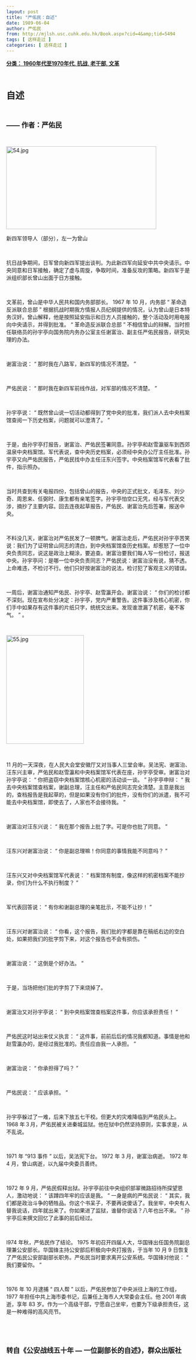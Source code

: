 ```yaml
---
layout: post
title: "严佑民：自述"
date: 1989-06-04
author: 严佑民
from: http://mjlsh.usc.cuhk.edu.hk/Book.aspx?cid=4&amp;tid=5494
tags: [ 这样走过 ]
categories: [ 这样走过 ]
---
```


<div style="margin: 15px 10px 10px 0px;">
<div>
<span id="ctl00_ContentPlaceHolder1_chapter1_SubjectLabel" style="font-weight:bold;text-decoration:underline;">
   分类： 1960年代至1970年代, 抗战, 老干部, 文革
  </span>
</div>
<p class="p1">
<b>
<font size="5">
<span class="s1">
</span>
<br/>
</font>
</b>
</p>
<p class="p2">
<span class="s1">
<b>
<font size="5">
     自述
    </font>
</b>
</span>
</p>
<p class="p1">
<b>
<font size="4">
<span class="s1">
</span>
<br/>
</font>
</b>
</p>
<p class="p2">
<b>
<font size="4">
<span class="s2">
     ——
    </span>
<span class="s1">
     作者：严佑民
    </span>
</font>
</b>
</p>
<p class="p1">
<span class="s1">
</span>
<br/>
</p>
<p class="p3">
<span class="s1">
<img alt="54.jpg" border="0" height="221" src="http://mjlsh.usc.cuhk.edu.hk/medias/contents/5494/54.jpg" width="400"/>
</span>
</p>
<p class="p2">
<span class="s1">
   新四军领导人（部分），左一为曾山
  </span>
</p>
<p class="p1">
<span class="s1">
</span>
<br/>
</p>
<p class="p2">
<span class="s1">
   抗日战争期间，日军曾向新四军提出谈判。为此新四军向延安中共中央请示。中央同意和日军接触，确定了虚与周旋，争取时间，准备反攻的策略。新四军于是派组织部长曾山出面于日方接触。
  </span>
</p>
<p class="p1">
<span class="s1">
</span>
<br/>
</p>
<p class="p2">
<span class="s1">
   文革前，曾山是中华人民共和国内务部部长。
  </span>
<span class="s2">
   1967
  </span>
<span class="s1">
   年
  </span>
<span class="s2">
   10
  </span>
<span class="s1">
   月，内务部
  </span>
<span class="s2">
   “
  </span>
<span class="s1">
   革命造反派联合总部
  </span>
<span class="s2">
   ”
  </span>
<span class="s1">
   根据抗战时期我方情报人员纪纲提供的情况，认为曾山是日本特务汉奸。曾山解释，他是按照延安指示和日方人员接触的，整个活动及时用电报向中央请示，并得到批准。
  </span>
<span class="s2">
   “
  </span>
<span class="s1">
   革命造反派联合总部
  </span>
<span class="s2">
   ”
  </span>
<span class="s1">
   不相信曾山的辩解。当时担任联络员的孙宇亭向国务院内务办公室主任谢富治、副主任严佑民报告，研究处理的办法。
  </span>
</p>
<p class="p1">
<span class="s1">
</span>
<br/>
</p>
<p class="p2">
<span class="s1">
   谢富治说：
  </span>
<span class="s2">
   “
  </span>
<span class="s1">
   那时我在八路军，新四军的情况不清楚。
  </span>
<span class="s2">
   ”
  </span>
</p>
<p class="p1">
<span class="s1">
</span>
<br/>
</p>
<p class="p2">
<span class="s1">
   严佑民说：
  </span>
<span class="s2">
   “
  </span>
<span class="s1">
   那时我在新四军前线作战，对军部的情况不清楚。
  </span>
<span class="s2">
   ”
  </span>
</p>
<p class="p1">
<span class="s1">
</span>
<br/>
</p>
<p class="p2">
<span class="s1">
   孙宇亭说：
  </span>
<span class="s2">
   “
  </span>
<span class="s1">
   既然曾山说一切活动都得到了党中央的批准，我们派人去中央档案馆查阅一下历史档案，问题就可以澄清了。
  </span>
<span class="s2">
   ”
  </span>
</p>
<p class="p1">
<span class="s1">
</span>
<br/>
</p>
<p class="p2">
<span class="s1">
   于是，由孙宇亭打报告，谢富治、严佑民签署同意。孙宇亭和赵雪瀛驱车到西郊温泉中央档案馆。军代表说，查中央历史档案，必须经中央办公厅主任批准。孙宇亭又向严佑民报告，严佑民找中办主任汪东兴签字。中央档案馆军代表看了批件，指示照办。
  </span>
</p>
<p class="p1">
<span class="s1">
</span>
<br/>
</p>
<p class="p2">
<span class="s1">
   当时共查到有关电报四份，包括曾山的报告，中央的正式批文，毛泽东、刘少奇、周恩来、任弼时、康生都有亲笔签字。孙宇亭怕空口无凭，经与军代表交涉，摘抄了主要内容。回去连夜起草报告，严佑民、谢富治先后签署，报送中央。
  </span>
</p>
<p class="p1">
<span class="s1">
</span>
<br/>
</p>
<p class="p2">
<span class="s1">
   不料没几天，谢富治对严佑民发了一顿脾气。谢富治走后，严佑民对孙宇亭苦笑说：我们为了证明曾山同志的清白，到中央档案馆查历史档案。却惹怒了一位中央负责同志，说这是政治上糊涂，要追查。谢富治要我们每人写一份检讨，报送中央。孙宇亭问：是哪一位中央负责同志？严佑民说：谢富治没有说，猜不透。上命难违，不检讨不行。他们只好按谢富治的说法，检讨犯了客观主义的错误。
  </span>
</p>
<p class="p1">
<span class="s1">
</span>
<br/>
</p>
<p class="p2">
<span class="s1">
   一周后，谢富治通知严佑民、孙宇亭、赵雪瀛开会。谢富治说：
  </span>
<span class="s2">
   “
  </span>
<span class="s1">
   你们的检讨都不深刻。现在宣布处分决定：孙宇亭，党内严重警告。这件事涉及核心机密，你们手中如果存有这件事的片纸只字，统统交出来。发现谁泄漏了机密，毫不客气。
  </span>
<span class="s2">
   ”
  </span>
<span class="s1">
   。
  </span>
</p>
<p class="p1">
<span class="s1">
</span>
<br/>
</p>
<p class="p3">
<span class="s1">
<img alt="55.jpg" border="0" height="290" src="http://mjlsh.usc.cuhk.edu.hk/medias/contents/5494/55.jpg" width="207"/>
</span>
</p>
<p class="p1">
<span class="s1">
</span>
<br/>
</p>
<p class="p2">
<span class="s2">
   11
  </span>
<span class="s1">
   月的一天深夜，在人民大会堂安徽厅又对当事人三堂会审。吴法宪、谢富治、汪东兴主审，严佑民和赵雪瀛和中央档案馆军代表在座，孙宇亭受审。谢富治对孙宇亭说：
  </span>
<span class="s2">
   “
  </span>
<span class="s1">
   你把盗窃中央档案馆核心机密的活动谈一谈。
  </span>
<span class="s2">
   ”
  </span>
<span class="s1">
   孙宇亭申辩：
  </span>
<span class="s2">
   “
  </span>
<span class="s1">
   我去中央档案馆查档案，谢副总理，汪主任和严佑民同志完全清楚。主意是我出的，查档报告是我起草的，但是如果没有你们的批件，没有你们的派遣，我不可能去中央档案馆，即使去了，人家也不会接待我。
  </span>
<span class="s2">
   ”
  </span>
</p>
<p class="p1">
<span class="s1">
</span>
<br/>
</p>
<p class="p2">
<span class="s1">
   谢富治对汪东兴说：
  </span>
<span class="s2">
   “
  </span>
<span class="s1">
   我在那个报告上批了字。可是你也批了同意。
  </span>
<span class="s2">
   ”
  </span>
</p>
<p class="p1">
<span class="s1">
</span>
<br/>
</p>
<p class="p2">
<span class="s1">
   汪东兴对谢富治说：
  </span>
<span class="s2">
   “
  </span>
<span class="s1">
   你是副总理嘛！你同意的事情我能不同意吗？
  </span>
<span class="s2">
   ”
  </span>
</p>
<p class="p1">
<span class="s1">
</span>
<br/>
</p>
<p class="p2">
<span class="s1">
   汪东兴又对中央档案馆军代表说：
  </span>
<span class="s2">
   “
  </span>
<span class="s1">
   档案馆有制度，像这样的机密档案不能抄录，你们为什么不执行制度？
  </span>
<span class="s2">
   ”
  </span>
</p>
<p class="p1">
<span class="s1">
</span>
<br/>
</p>
<p class="p2">
<span class="s1">
   军代表回答说：
  </span>
<span class="s2">
   “
  </span>
<span class="s1">
   有你和谢副总理的亲笔批示，不能不让抄！
  </span>
<span class="s2">
   ”
  </span>
</p>
<p class="p1">
<span class="s1">
</span>
<br/>
</p>
<p class="p2">
<span class="s1">
   汪东兴对谢富治说：
  </span>
<span class="s2">
   “
  </span>
<span class="s1">
   你看，这个报告，我们批的字都是靠在稿纸右边的空白处，如果把我们的批字剪下来，对这个报告也不会有损伤。
  </span>
<span class="s2">
   ”
  </span>
</p>
<p class="p1">
<span class="s1">
</span>
<br/>
</p>
<p class="p2">
<span class="s1">
   谢富治说：
  </span>
<span class="s2">
   “
  </span>
<span class="s1">
   这倒是个好办法。
  </span>
<span class="s2">
   ”
  </span>
</p>
<p class="p1">
<span class="s1">
</span>
<br/>
</p>
<p class="p2">
<span class="s1">
   于是，当场把他们批的字剪了下来烧掉了。
  </span>
</p>
<p class="p1">
<span class="s1">
</span>
<br/>
</p>
<p class="p2">
<span class="s1">
   谢富治又对孙宇亭说：
  </span>
<span class="s2">
   “
  </span>
<span class="s1">
   到中央档案馆查档案这件事，你应该承担责任！
  </span>
<span class="s2">
   ”
  </span>
</p>
<p class="p1">
<span class="s1">
</span>
<br/>
</p>
<p class="p2">
<span class="s1">
   严佑民这时站出来仗义执言：
  </span>
<span class="s2">
   “
  </span>
<span class="s1">
   这件事，前前后后的情况我都知道。事情是他和赵雪瀛办的，是经过我批准的。责任应由我一人承担。
  </span>
<span class="s2">
   ”
  </span>
</p>
<p class="p1">
<span class="s1">
</span>
<br/>
</p>
<p class="p2">
<span class="s1">
   谢富治说：
  </span>
<span class="s2">
   “
  </span>
<span class="s1">
   你承担得了吗？
  </span>
<span class="s2">
   ”
  </span>
</p>
<p class="p1">
<span class="s1">
</span>
<br/>
</p>
<p class="p2">
<span class="s1">
   严佑民说：
  </span>
<span class="s2">
   “
  </span>
<span class="s1">
   应该承担。
  </span>
<span class="s2">
   ”
  </span>
</p>
<p class="p1">
<span class="s1">
</span>
<br/>
</p>
<p class="p2">
<span class="s1">
   孙宇亭躲过了一难，后来下放五七干校。但更大的灾难降临到严佑民头上。
  </span>
<span class="s2">
   1968
  </span>
<span class="s1">
   年３月，严佑民被关进秦城监狱。他在狱中仍然坚持原则，实事求是，从不乱说。
  </span>
</p>
<p class="p1">
<span class="s1">
</span>
<br/>
</p>
<p class="p2">
<span class="s2">
   1971
  </span>
<span class="s1">
   年
  </span>
<span class="s2">
   “913
  </span>
<span class="s1">
   事件
  </span>
<span class="s2">
   ”
  </span>
<span class="s1">
   以后，吴法宪下台。
  </span>
<span class="s2">
   1972
  </span>
<span class="s1">
   年
  </span>
<span class="s2">
   3
  </span>
<span class="s1">
   月，谢富治病逝。
  </span>
<span class="s2">
   1972
  </span>
<span class="s1">
   年
  </span>
<span class="s2">
   4
  </span>
<span class="s1">
   月，曾山病逝，以九届中央委员善终。
  </span>
</p>
<p class="p1">
<span class="s1">
</span>
<br/>
</p>
<p class="p2">
<span class="s2">
   1972
  </span>
<span class="s1">
   年
  </span>
<span class="s2">
   9
  </span>
<span class="s1">
   月，严佑民假释出狱。孙宇亭前往中央组织部翠微路招待所探望恩人，激动地说：
  </span>
<span class="s2">
   “
  </span>
<span class="s1">
   该蹲四年牢的应该是我。
  </span>
<span class="s2">
   ”
  </span>
<span class="s1">
   一身是病的严佑民说：
  </span>
<span class="s2">
   “
  </span>
<span class="s1">
   其实，我们都是政治斗争的牺牲品。你这个书呆子，不要再说傻话了。我坐牢，中央有人替我说话，四年就出来了。你如果进了监狱，谁替你说话？八年也出不来。
  </span>
<span class="s2">
   ”
  </span>
<span class="s1">
   孙宇亭后来撰文回忆了此事的前后经过。
  </span>
</p>
<p class="p1">
<span class="s1">
</span>
<br/>
</p>
<p class="p2">
<span class="s2">
   l974
  </span>
<span class="s1">
   年秋，严佑民作了结论。
  </span>
<span class="s2">
   1975
  </span>
<span class="s1">
   年初召开四届人大，华国锋出任国务院副总理兼公安部长。华国锋主持公安部后积极向中央打报告，于当年
  </span>
<span class="s2">
   10
  </span>
<span class="s1">
   月
  </span>
<span class="s2">
   9
  </span>
<span class="s1">
   日恢复了严佑民公安部副部长职务。严佑民当时要求离开公安系统。华国锋对他说：
  </span>
<span class="s2">
   “
  </span>
<span class="s1">
   我们要留你。
  </span>
<span class="s2">
   ”
  </span>
</p>
<p class="p1">
<span class="s1">
</span>
<br/>
</p>
<p class="p2">
<span class="s2">
   1976
  </span>
<span class="s1">
   年
  </span>
<span class="s2">
   10
  </span>
<span class="s1">
   月逮捕
  </span>
<span class="s2">
   “
  </span>
<span class="s1">
   四人帮
  </span>
<span class="s2">
   ”
  </span>
<span class="s1">
   以后，严佑民参加了中央派往上海的工作组，
  </span>
<span class="s2">
   1977
  </span>
<span class="s1">
   年担任中共上海市委书记，后兼任上海市人大常委会主任。他
  </span>
<span class="s2">
   2001
  </span>
<span class="s1">
   年病逝，享年
  </span>
<span class="s2">
   83
  </span>
<span class="s1">
   岁。作为一个高级干部，宁愿自己坐牢，也要为下级承担责任，这是一种难得的高风亮节。
  </span>
</p>
<p class="p1">
<span class="s1">
</span>
<br/>
</p>
<p class="p1">
<b>
<font size="4">
<span class="s1">
</span>
<br/>
</font>
</b>
</p>
<p class="p2">
<b>
<font size="4">
<span class="s1">
     转自《公安战线五十年
    </span>
<span class="s2">
     —
    </span>
<span class="s1">
     一位副部长的自述》，群众出版社
    </span>
</font>
</b>
</p>
</div>
